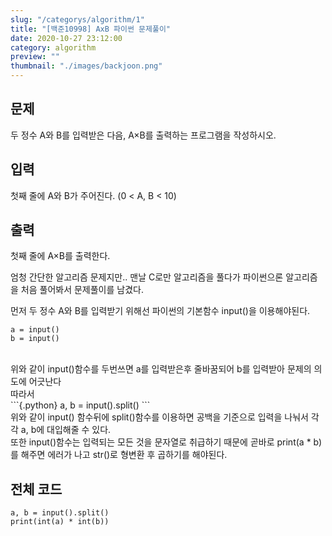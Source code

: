 ```yaml
---
slug: "/categorys/algorithm/1"
title: "[백준10998] AxB 파이썬 문제풀이"
date: 2020-10-27 23:12:00
category: algorithm
preview: ""
thumbnail: "./images/backjoon.png"
---
```


## 문제
두 정수 A와 B를 입력받은 다음, A×B를 출력하는 프로그램을 작성하시오.

## 입력
첫째 줄에 A와 B가 주어진다. (0 < A, B < 10)

## 출력
첫째 줄에 A×B를 출력한다.

엄청 간단한 알고리즘 문제지만..
맨날 C로만 알고리즘을 풀다가 파이썬으론 알고리즘을 처음 풀어봐서 문제풀이를 남겼다.

먼저 두 정수 A와 B를 입력받기 위해선 파이썬의 기본함수 input()을 이용해야된다.

```{.python}
a = input()
b = input()
```

<br/>
위와 같이 input()함수를 두번쓰면 a를 입력받은후 줄바꿈되어 b를 입력받아
문제의 의도에 어긋난다
<br/>
따라서
<br/>
```{.python}
a, b = input().split()
```
<br/>
위와 같이 input() 함수뒤에 split()함수를 이용하면 공백을 기준으로 입력을 나눠서 각각 a, b에 대입해줄 수 있다.

<br/>
또한 input()함수는 입력되는 모든 것을 문자열로 취급하기 때문에 곧바로 print(a * b)를 해주면 에러가 나고 str()로 형변환 후 곱하기를 해야된다.

## 전체 코드

```{.phthon}
a, b = input().split()
print(int(a) * int(b))
```